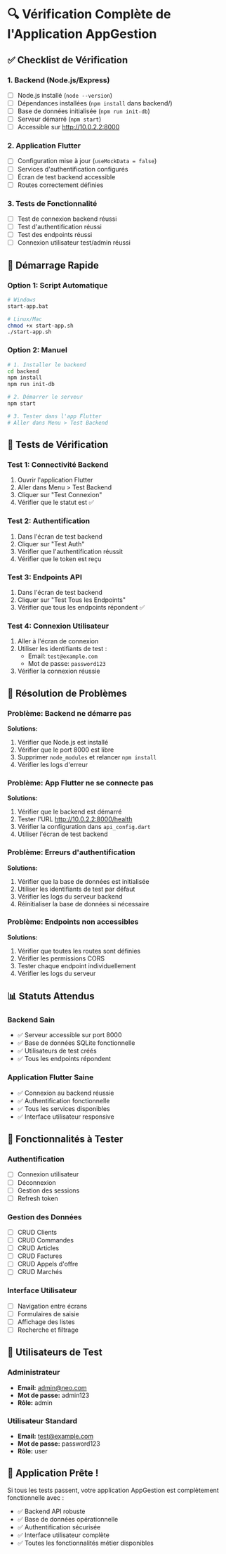 # 🔍 Vérification Complète de l'Application AppGestion

## ✅ Checklist de Vérification

### 1. Backend (Node.js/Express)
- [ ] Node.js installé (`node --version`)
- [ ] Dépendances installées (`npm install` dans backend/)
- [ ] Base de données initialisée (`npm run init-db`)
- [ ] Serveur démarré (`npm start`)
- [ ] Accessible sur http://10.0.2.2:8000

### 2. Application Flutter
- [ ] Configuration mise à jour (`useMockData = false`)
- [ ] Services d'authentification configurés
- [ ] Écran de test backend accessible
- [ ] Routes correctement définies

### 3. Tests de Fonctionnalité
- [ ] Test de connexion backend réussi
- [ ] Test d'authentification réussi
- [ ] Test des endpoints réussi
- [ ] Connexion utilisateur test/admin réussi

## 🚀 Démarrage Rapide

### Option 1: Script Automatique
```bash
# Windows
start-app.bat

# Linux/Mac
chmod +x start-app.sh
./start-app.sh
```

### Option 2: Manuel
```bash
# 1. Installer le backend
cd backend
npm install
npm run init-db

# 2. Démarrer le serveur
npm start

# 3. Tester dans l'app Flutter
# Aller dans Menu > Test Backend
```

## 🧪 Tests de Vérification

### Test 1: Connectivité Backend
1. Ouvrir l'application Flutter
2. Aller dans Menu > Test Backend
3. Cliquer sur "Test Connexion"
4. Vérifier que le statut est ✅

### Test 2: Authentification
1. Dans l'écran de test backend
2. Cliquer sur "Test Auth"
3. Vérifier que l'authentification réussit
4. Vérifier que le token est reçu

### Test 3: Endpoints API
1. Dans l'écran de test backend
2. Cliquer sur "Test Tous les Endpoints"
3. Vérifier que tous les endpoints répondent ✅

### Test 4: Connexion Utilisateur
1. Aller à l'écran de connexion
2. Utiliser les identifiants de test :
   - Email: `test@example.com`
   - Mot de passe: `password123`
3. Vérifier la connexion réussie

## 🔧 Résolution de Problèmes

### Problème: Backend ne démarre pas
**Solutions:**
1. Vérifier que Node.js est installé
2. Vérifier que le port 8000 est libre
3. Supprimer `node_modules` et relancer `npm install`
4. Vérifier les logs d'erreur

### Problème: App Flutter ne se connecte pas
**Solutions:**
1. Vérifier que le backend est démarré
2. Tester l'URL http://10.0.2.2:8000/health
3. Vérifier la configuration dans `api_config.dart`
4. Utiliser l'écran de test backend

### Problème: Erreurs d'authentification
**Solutions:**
1. Vérifier que la base de données est initialisée
2. Utiliser les identifiants de test par défaut
3. Vérifier les logs du serveur backend
4. Réinitialiser la base de données si nécessaire

### Problème: Endpoints non accessibles
**Solutions:**
1. Vérifier que toutes les routes sont définies
2. Vérifier les permissions CORS
3. Tester chaque endpoint individuellement
4. Vérifier les logs du serveur

## 📊 Statuts Attendus

### Backend Sain
- ✅ Serveur accessible sur port 8000
- ✅ Base de données SQLite fonctionnelle
- ✅ Utilisateurs de test créés
- ✅ Tous les endpoints répondent

### Application Flutter Saine
- ✅ Connexion au backend réussie
- ✅ Authentification fonctionnelle
- ✅ Tous les services disponibles
- ✅ Interface utilisateur responsive

## 🎯 Fonctionnalités à Tester

### Authentification
- [ ] Connexion utilisateur
- [ ] Déconnexion
- [ ] Gestion des sessions
- [ ] Refresh token

### Gestion des Données
- [ ] CRUD Clients
- [ ] CRUD Commandes
- [ ] CRUD Articles
- [ ] CRUD Factures
- [ ] CRUD Appels d'offre
- [ ] CRUD Marchés

### Interface Utilisateur
- [ ] Navigation entre écrans
- [ ] Formulaires de saisie
- [ ] Affichage des listes
- [ ] Recherche et filtrage

## 📱 Utilisateurs de Test

### Administrateur
- **Email:** admin@neo.com
- **Mot de passe:** admin123
- **Rôle:** admin

### Utilisateur Standard
- **Email:** test@example.com
- **Mot de passe:** password123
- **Rôle:** user

## 🎉 Application Prête !

Si tous les tests passent, votre application AppGestion est complètement fonctionnelle avec :
- ✅ Backend API robuste
- ✅ Base de données opérationnelle
- ✅ Authentification sécurisée
- ✅ Interface utilisateur complète
- ✅ Toutes les fonctionnalités métier disponibles
